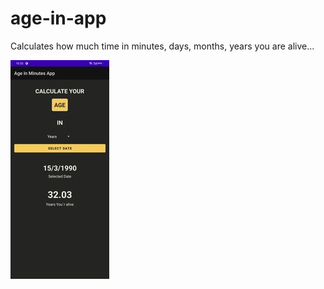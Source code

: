 # age-in-app
Calculates how much time in minutes, days, months, years you are alive...

![](app/src/main/res/drawable-v24/image_for_gh.jpg)
